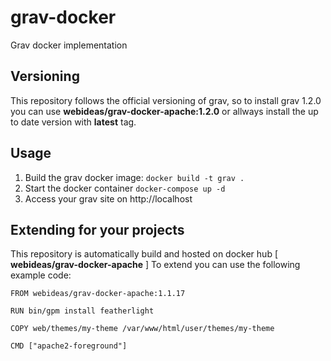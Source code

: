 # grav-docker
Grav docker implementation

## Versioning
This repository follows the official versioning of grav, so to install grav 1.2.0 you can use **webideas/grav-docker-apache:1.2.0** or allways install the up to date version with **latest** tag.

## Usage

1. Build the grav docker image: `docker build -t grav .`
2. Start the docker container `docker-compose up -d`
3. Access your grav site on http://localhost

## Extending for your projects

This repository is automatically build and hosted on docker hub [ **webideas/grav-docker-apache** ]
To extend you can use the following example code:

```
FROM webideas/grav-docker-apache:1.1.17

RUN bin/gpm install featherlight

COPY web/themes/my-theme /var/www/html/user/themes/my-theme

CMD ["apache2-foreground"]
```
